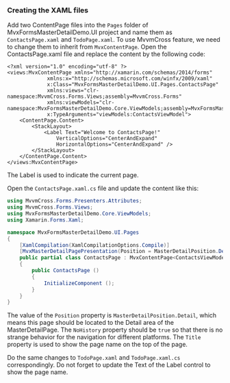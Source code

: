 ### Creating the XAML files

Add two ContentPage files into the `Pages` folder of MvxFormsMasterDetailDemo.UI project and name them as `ContactsPage.xaml` and `TodoPage.xaml`.  To use MvvmCross feature, we need to change them to inherit from `MvxContentPage`. Open the ContactsPage.xaml file and replace the content by the following code:

```xaml
<?xml version="1.0" encoding="utf-8" ?>
<views:MvxContentPage xmlns="http://xamarin.com/schemas/2014/forms"
             xmlns:x="http://schemas.microsoft.com/winfx/2009/xaml"
             x:Class="MvxFormsMasterDetailDemo.UI.Pages.ContactsPage"
             xmlns:views="clr-namespace:MvvmCross.Forms.Views;assembly=MvvmCross.Forms"
             xmlns:viewModels="clr-namespace:MvxFormsMasterDetailDemo.Core.ViewModels;assembly=MvxFormsMasterDetailDemo.Core"
             x:TypeArguments="viewModels:ContactsViewModel">
    <ContentPage.Content>
        <StackLayout>
            <Label Text="Welcome to ContactsPage!"
                VerticalOptions="CenterAndExpand" 
                HorizontalOptions="CenterAndExpand" />
        </StackLayout>
    </ContentPage.Content>
</views:MvxContentPage>
```

The Label is used to indicate the current page.

Open the `ContactsPage.xaml.cs` file and update the content like this:

```c#
using MvvmCross.Forms.Presenters.Attributes;
using MvvmCross.Forms.Views;
using MvxFormsMasterDetailDemo.Core.ViewModels;
using Xamarin.Forms.Xaml;

namespace MvxFormsMasterDetailDemo.UI.Pages
{
    [XamlCompilation(XamlCompilationOptions.Compile)]
	[MvxMasterDetailPagePresentation(Position = MasterDetailPosition.Detail, NoHistory = true, Title = "Contacts Page")]
    public partial class ContactsPage : MvxContentPage<ContactsViewModel>
	{
		public ContactsPage ()
		{
			InitializeComponent ();
		}
	}
}

```

The value of the `Position` property is `MasterDetailPosition.Detail`, which means this page should be located to the Detail area of the MasterDetailPage. The `NoHistory` property should be `true` so that there is no strange behavior for the navigation for different platforms. The `Title` property is used to show the page name on the top of the page.

Do the same changes to `TodoPage.xaml` and `TodoPage.xaml.cs` correspondingly. Do not forget to update the Text of the Label control to show the page name.